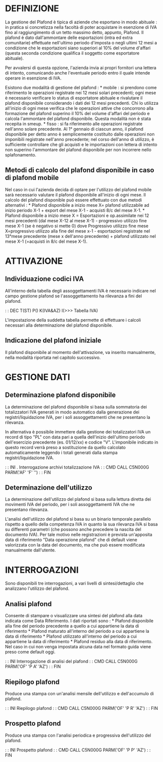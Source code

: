 # DEFINIZIONE

La gestione del Plafond è tipica di aziende che esportano in modo abituale :  in pratica si concretizza nella facoltà di poter acquistare in esenzione di IVA fino al raggiungimento di un tetto massimo detto, appunto, Plafond. Il plafond è dato dall'ammontare delle esportazioni (intra ed extra comunitarie) effettuate nell'ultimo periodo d'imposta o negli ultimi 12 mesi a condizione che le esportazioni siano superiori al 10% del volume d'affari (questa seconda condizione qualifica il soggetto come esportatore abituale).

Per avvalersi di questa opzione, l'azienda invia ai propri fornitori una lettera di intento, comunicando anche l'eventuale periodo entro il quale intende operare in esenzione di IVA.

Esistono due modalità di gestione del plafond : 
 \* mobile :  si prendono come riferimento le operazioni registrate nei 12 mesi solari precedenti; ogni mese è necessario verificare lo status di esportatore abituale e rivalutare il plafond disponibile considerando i dati dei 12 mesi precedenti. Chi lo utilizza all'inizio di ogni mese verifica che le operazioni attive che concorrono alla formazione del plafond superino il 10% del volume d'affari del periodo e calcola l'ammontare del plafond disponibile. Questa modalità non è stata recepita in smeup.
 \* fisso :  si fa riferimento alle operazioni registrate nell'anno solare precedente. Al 1° gennaio di ciascun anno, il plafond disponibile per detto anno è semplicemente costituito dalle operazioni non imponibili registrate nell'anno precedente; nel corso dell'anno di utilizzo, è sufficiente controllare che gli acquisti e le importazioni con lettera di intento non superino l'ammontare del plafond disponibile per non incorrere nello splafonamento.

## Metodi di calcolo del plafond disponibile in caso di plafond mobile

Nel caso in cui l'azienda decida di optare per l'utilizzo del plafond mobile sarà necessario valutare il plafond disponibile all'inizio di ogni mese. Il calcolo del plafond disponible può essere effettuato con due metodi alternativi : 
 \* Plafond disponibile a inizio mese X= plafond utilizzabile ad inizio periodo X-1 + export del mese X-1 - acquisti 8/c del mese X-1.
 \* Plafond disponibile a inizio mese X = Esportazioni e op.assimilate nei 12 mesi precedenti (dal mese X-12 al mese X-1) - progressivo utilizzo fine mese X-1 (se è negativo si mette 0) dove Progressivo utilizzo fine mese X=progressivo utilizzo alla fine del mese x-1 -
esportazioni registrate nel 13°mese precedente (mese x dell'anno precedente) + plafond utilizzato nel mese X-1 (=acquisti in 8/c del mese X-1).

# ATTIVAZIONE

## Individuazione codici IVA

All'interno della tabella degli assoggettamenti IVA è necessario indicare nel campo gestione plafond se l'assoggettamento ha rilevanza a fini del plafond.

 :  : DEC T(ST) P() K(IVA&AZ) I(>>> Tabella IVA)

L'impostazione della suddetta tabella permette di effettuare i calcoli necessari alla determinazione del plafond disponibile.

## Indicazione del plafond iniziale

Il plafond disponibile al momento dell'attivazione, va inserito manualmente, nella modalità riportata nel capitolo successivo.

# GESTIONE DATI

## Determinazione plafond disponibile

La determinazione del plafond disponibile si basa sulla sommatoria dei totalizzatori IVA generati in modo automatico dalla generazione dei registri/liquidazione IVA, per i soli assoggettamenti che ne presentano la rilevanza.

In alternativa è possibile immettere dalla gestione dei totalizzatori IVA un record di tipo "PL" con data pari a quella dell'inizio dell'ultimo periodo dell'esercizio precedente (es. 01/12/xx) e codice "V". L'imponibile indicato in questo record verrà preso a sostituzione da quello calcolato automaticamente leggendo i totali generati dalla stampa registri/liquidazione IVA.

 :  : INI . Interrogazione archivi totalizzazione IVA
 :  : CMD CALL C5N000G PARM('AF' 'F' '')
 :  : FIN

## Determinazione dell'utilizzo

La determinazione dell'utilizzo del plafond si basa sulla lettura diretta dei movimenti IVA del periodo, per i soli assoggettamenti IVA che ne presentano rilevanza.

L'analisi dell'utilizzo del plafond si basa su un binario temporale parallelo rispetto a quello della competenza IVA in quanto la sua rilevanza IVA si basa su differenti parametri (che possono anche precedere la nascita del documento IVA).
Per tale motivo nelle registrazioni è prevista un'apposita data di riferimento "Data operazione plafond" che di default viene valorizzata con la data del documento, ma che può essere modificata manualmente dall'utente.

# INTERROGAZIONI

Sono disponibili tre interrogazioni, a vari livelli di sintesi/dettaglio che analizzano l'utilizzo del plafond.
## Analisi plafond
Consente di stampare o visualizzare una sintesi del plafond alla data indicata come Data Riferimento. I dati riportati sono : 
 \* Plafond disponibile alla fine del periodo precedente a quello a cui appartiene la data di riferimento
 \* Plafond maturato all'interno del periodo a cui appartiene la data di riferimento
 \* Plafond utilizzato all'interno del periodo a cui appartiene la data di riferimento
 \* Plafond residuo alla data di riferimento.
Nel caso in cui non venga impostata alcuna data nel formato guida viene preso come default oggi.

 :  : INI Interrogazione di analisi del plafond
 :  : CMD CALL C5N000G PARM('OF' 'P A' 'AZ')
 :  : FIN

## Riepilogo plafond

Produce una stampa con un'analisi mensile dell'utilizzo e dell'accumulo di plafond.

 :  : INI Riepilogo plafond
 :  : CMD CALL C5N000G PARM('OF' 'P R' 'AZ')
 :  : FIN

## Prospetto plafond

Produce una stampa con l'analisi periodica e progressiva dell'utilizzo del plafond.

 :  : INI Prospetto plafond
 :  : CMD CALL C5N000G PARM('OF' 'P P' 'AZ')
 :  : FIN


